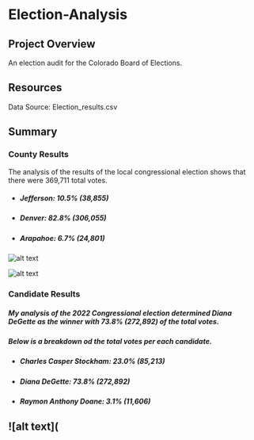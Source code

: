 # **Election-Analysis**

## **Project Overview** 
An election audit for the Colorado Board of Elections. 

## **Resources**
Data Source: Election_results.csv

## **Summary** 

### **County Results** 
The analysis of the results of the local congressional election shows that there were 369,711 total votes.

- ##### Jefferson: 10.5% (38,855)
- ##### Denver: 82.8% (306,055)
- ##### Arapahoe: 6.7% (24,801)

![alt text]()

![alt text]()

### Candidate Results 
##### My analysis of the 2022 Congressional election determined Diana DeGette as the winner with 73.8% (272,892) of the total votes. 

##### Below is a breakdown od the total votes per each candidate. 
- ##### Charles Casper Stockham: 23.0% (85,213)
- ##### Diana DeGette: 73.8% (272,892)
- ##### Raymon Anthony Doane: 3.1% (11,606)

![alt text](
-------------------------


